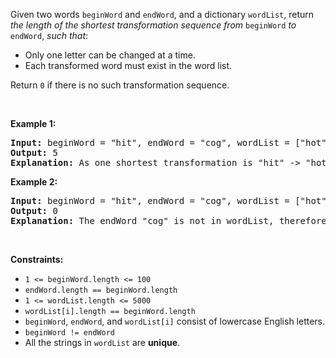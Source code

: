 <div><p>Given two words <code>beginWord</code> and <code>endWord</code>, and a dictionary <code>wordList</code>, return <em>the length of the shortest transformation sequence from</em> <code>beginWord</code> <em>to</em> <code>endWord</code>, <em>such that</em>:</p>

<ul>
	<li>Only one letter can be changed at a time.</li>
	<li>Each transformed word must exist in the word list.</li>
</ul>

<p>Return <code>0</code> if there is no such transformation sequence.</p>

<p>&nbsp;</p>
<p><strong>Example 1:</strong></p>

<pre><strong>Input:</strong> beginWord = "hit", endWord = "cog", wordList = ["hot","dot","dog","lot","log","cog"]
<strong>Output:</strong> 5
<strong>Explanation:</strong> As one shortest transformation is "hit" -&gt; "hot" -&gt; "dot" -&gt; "dog" -&gt; "cog", return its length 5.
</pre>

<p><strong>Example 2:</strong></p>

<pre><strong>Input:</strong> beginWord = "hit", endWord = "cog", wordList = ["hot","dot","dog","lot","log"]
<strong>Output:</strong> 0
<strong>Explanation:</strong> The endWord "cog" is not in wordList, therefore no possible transformation.
</pre>

<p>&nbsp;</p>
<p><strong>Constraints:</strong></p>

<ul>
	<li><code>1 &lt;=&nbsp;beginWord.length &lt;= 100</code></li>
	<li><code>endWord.length == beginWord.length</code></li>
	<li><code>1 &lt;= wordList.length &lt;= 5000</code></li>
	<li><code>wordList[i].length ==&nbsp;beginWord.length</code></li>
	<li><code>beginWord</code>,&nbsp;<code>endWord</code>, and&nbsp;<code>wordList[i]</code> consist of lowercase English letters.</li>
	<li><code>beginWord !=&nbsp;endWord</code></li>
	<li>All the strings in&nbsp;<code>wordList</code> are <strong>unique</strong>.</li>
</ul>
</div>